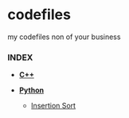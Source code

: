 # codefiles
my codefiles non of your business

### INDEX

- **[C++](c++)**

- **[Python](python)**
    - [Insertion Sort](python/insertion.py)
